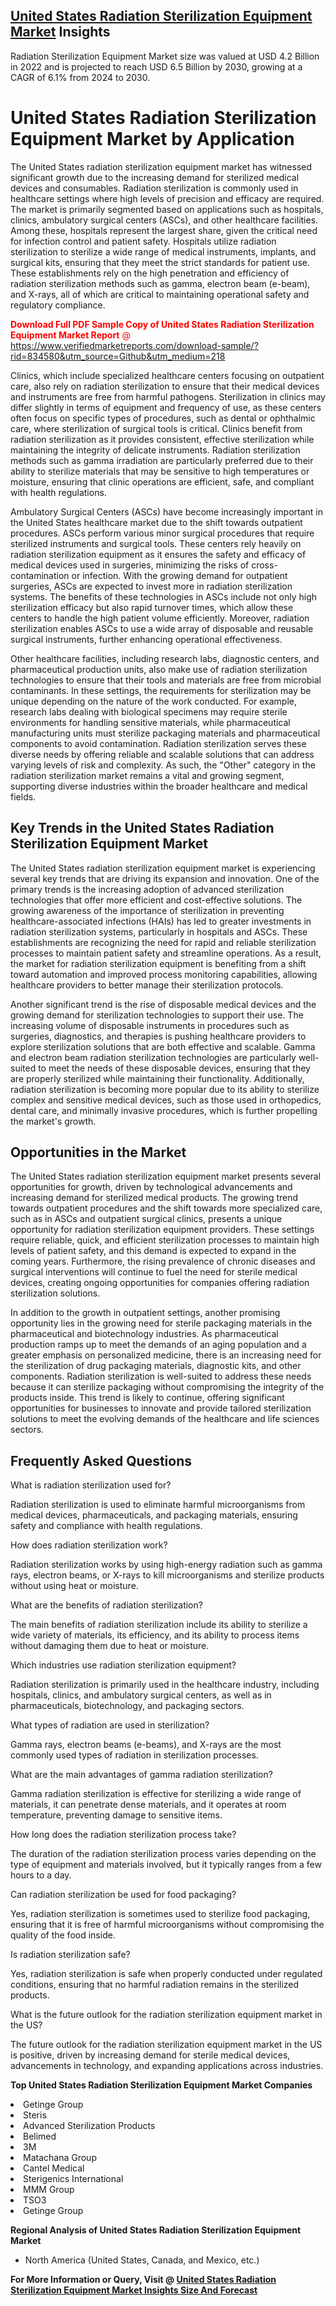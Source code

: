 <h2><a href="https://www.verifiedmarketreports.com/download-sample/?rid=834580&amp;utm_source=Github&amp;utm_medium=218" target="_blank">United States Radiation Sterilization Equipment Market</a> Insights</h2><p>Radiation Sterilization Equipment Market size was valued at USD 4.2 Billion in 2022 and is projected to reach USD 6.5 Billion by 2030, growing at a CAGR of 6.1% from 2024 to 2030.</p><p><h1>United States Radiation Sterilization Equipment Market by Application</h1> <p>The United States radiation sterilization equipment market has witnessed significant growth due to the increasing demand for sterilized medical devices and consumables. Radiation sterilization is commonly used in healthcare settings where high levels of precision and efficacy are required. The market is primarily segmented based on applications such as hospitals, clinics, ambulatory surgical centers (ASCs), and other healthcare facilities. Among these, hospitals represent the largest share, given the critical need for infection control and patient safety. Hospitals utilize radiation sterilization to sterilize a wide range of medical instruments, implants, and surgical kits, ensuring that they meet the strict standards for patient use. These establishments rely on the high penetration and efficiency of radiation sterilization methods such as gamma, electron beam (e-beam), and X-rays, all of which are critical to maintaining operational safety and regulatory compliance. <p><span class=""><span style="color: #ff0000;"><strong>Download Full PDF Sample Copy of United States Radiation Sterilization Equipment Market Report</strong> @ </span><a href="https://www.verifiedmarketreports.com/download-sample/?rid=834580&amp;utm_source=Github&amp;utm_medium=218" target="_blank">https://www.verifiedmarketreports.com/download-sample/?rid=834580&amp;utm_source=Github&amp;utm_medium=218</a></span></p></p> <p>Clinics, which include specialized healthcare centers focusing on outpatient care, also rely on radiation sterilization to ensure that their medical devices and instruments are free from harmful pathogens. Sterilization in clinics may differ slightly in terms of equipment and frequency of use, as these centers often focus on specific types of procedures, such as dental or ophthalmic care, where sterilization of surgical tools is critical. Clinics benefit from radiation sterilization as it provides consistent, effective sterilization while maintaining the integrity of delicate instruments. Radiation sterilization methods such as gamma irradiation are particularly preferred due to their ability to sterilize materials that may be sensitive to high temperatures or moisture, ensuring that clinic operations are efficient, safe, and compliant with health regulations. <p>Ambulatory Surgical Centers (ASCs) have become increasingly important in the United States healthcare market due to the shift towards outpatient procedures. ASCs perform various minor surgical procedures that require sterilized instruments and surgical tools. These centers rely heavily on radiation sterilization equipment as it ensures the safety and efficacy of medical devices used in surgeries, minimizing the risks of cross-contamination or infection. With the growing demand for outpatient surgeries, ASCs are expected to invest more in radiation sterilization systems. The benefits of these technologies in ASCs include not only high sterilization efficacy but also rapid turnover times, which allow these centers to handle the high patient volume efficiently. Moreover, radiation sterilization enables ASCs to use a wide array of disposable and reusable surgical instruments, further enhancing operational effectiveness. <p>Other healthcare facilities, including research labs, diagnostic centers, and pharmaceutical production units, also make use of radiation sterilization technologies to ensure that their tools and materials are free from microbial contaminants. In these settings, the requirements for sterilization may be unique depending on the nature of the work conducted. For example, research labs dealing with biological specimens may require sterile environments for handling sensitive materials, while pharmaceutical manufacturing units must sterilize packaging materials and pharmaceutical components to avoid contamination. Radiation sterilization serves these diverse needs by offering reliable and scalable solutions that can address varying levels of risk and complexity. As such, the "Other" category in the radiation sterilization market remains a vital and growing segment, supporting diverse industries within the broader healthcare and medical fields. <h2>Key Trends in the United States Radiation Sterilization Equipment Market</h2> <p>The United States radiation sterilization equipment market is experiencing several key trends that are driving its expansion and innovation. One of the primary trends is the increasing adoption of advanced sterilization technologies that offer more efficient and cost-effective solutions. The growing awareness of the importance of sterilization in preventing healthcare-associated infections (HAIs) has led to greater investments in radiation sterilization systems, particularly in hospitals and ASCs. These establishments are recognizing the need for rapid and reliable sterilization processes to maintain patient safety and streamline operations. As a result, the market for radiation sterilization equipment is benefiting from a shift toward automation and improved process monitoring capabilities, allowing healthcare providers to better manage their sterilization protocols. <p>Another significant trend is the rise of disposable medical devices and the growing demand for sterilization technologies to support their use. The increasing volume of disposable instruments in procedures such as surgeries, diagnostics, and therapies is pushing healthcare providers to explore sterilization solutions that are both effective and scalable. Gamma and electron beam radiation sterilization technologies are particularly well-suited to meet the needs of these disposable devices, ensuring that they are properly sterilized while maintaining their functionality. Additionally, radiation sterilization is becoming more popular due to its ability to sterilize complex and sensitive medical devices, such as those used in orthopedics, dental care, and minimally invasive procedures, which is further propelling the market's growth. <h2>Opportunities in the Market</h2> <p>The United States radiation sterilization equipment market presents several opportunities for growth, driven by technological advancements and increasing demand for sterilized medical products. The growing trend towards outpatient procedures and the shift towards more specialized care, such as in ASCs and outpatient surgical clinics, presents a unique opportunity for radiation sterilization equipment providers. These settings require reliable, quick, and efficient sterilization processes to maintain high levels of patient safety, and this demand is expected to expand in the coming years. Furthermore, the rising prevalence of chronic diseases and surgical interventions will continue to fuel the need for sterile medical devices, creating ongoing opportunities for companies offering radiation sterilization solutions. <p>In addition to the growth in outpatient settings, another promising opportunity lies in the growing need for sterile packaging materials in the pharmaceutical and biotechnology industries. As pharmaceutical production ramps up to meet the demands of an aging population and a greater emphasis on personalized medicine, there is an increasing need for the sterilization of drug packaging materials, diagnostic kits, and other components. Radiation sterilization is well-suited to address these needs because it can sterilize packaging without compromising the integrity of the products inside. This trend is likely to continue, offering significant opportunities for businesses to innovate and provide tailored sterilization solutions to meet the evolving demands of the healthcare and life sciences sectors. <h2>Frequently Asked Questions</h2> <p>What is radiation sterilization used for?</p> <p>Radiation sterilization is used to eliminate harmful microorganisms from medical devices, pharmaceuticals, and packaging materials, ensuring safety and compliance with health regulations.</p> <p>How does radiation sterilization work?</p> <p>Radiation sterilization works by using high-energy radiation such as gamma rays, electron beams, or X-rays to kill microorganisms and sterilize products without using heat or moisture.</p> <p>What are the benefits of radiation sterilization?</p> <p>The main benefits of radiation sterilization include its ability to sterilize a wide variety of materials, its efficiency, and its ability to process items without damaging them due to heat or moisture.</p> <p>Which industries use radiation sterilization equipment?</p> <p>Radiation sterilization is primarily used in the healthcare industry, including hospitals, clinics, and ambulatory surgical centers, as well as in pharmaceuticals, biotechnology, and packaging sectors.</p> <p>What types of radiation are used in sterilization?</p> <p>Gamma rays, electron beams (e-beams), and X-rays are the most commonly used types of radiation in sterilization processes.</p> <p>What are the main advantages of gamma radiation sterilization?</p> <p>Gamma radiation sterilization is effective for sterilizing a wide range of materials, it can penetrate dense materials, and it operates at room temperature, preventing damage to sensitive items.</p> <p>How long does the radiation sterilization process take?</p> <p>The duration of the radiation sterilization process varies depending on the type of equipment and materials involved, but it typically ranges from a few hours to a day.</p> <p>Can radiation sterilization be used for food packaging?</p> <p>Yes, radiation sterilization is sometimes used to sterilize food packaging, ensuring that it is free of harmful microorganisms without compromising the quality of the food inside.</p> <p>Is radiation sterilization safe?</p> <p>Yes, radiation sterilization is safe when properly conducted under regulated conditions, ensuring that no harmful radiation remains in the sterilized products.</p> <p>What is the future outlook for the radiation sterilization equipment market in the US?</p> <p>The future outlook for the radiation sterilization equipment market in the US is positive, driven by increasing demand for sterile medical devices, advancements in technology, and expanding applications across industries.</p> </p><p><strong>Top United States Radiation Sterilization Equipment Market Companies</strong></p><div data-test-id=""><p><li>Getinge Group</li><li> Steris</li><li> Advanced Sterilization Products</li><li> Belimed</li><li> 3M</li><li> Matachana Group</li><li> Cantel Medical</li><li> Sterigenics International</li><li> MMM Group</li><li> TSO3</li><li> Getinge Group</li></p><div><strong>Regional Analysis of&nbsp;United States Radiation Sterilization Equipment Market</strong></div><ul><li dir="ltr"><p dir="ltr">North America&nbsp;(United States, Canada, and Mexico, etc.)</p></li></ul><p><strong>For More Information or Query, Visit @&nbsp;</strong><strong><a href="https://www.verifiedmarketreports.com/product/radiation-sterilization-equipment-market/?utm_source=Github&amp;utm_medium=218" target="_blank">United States Radiation Sterilization Equipment Market Insights Size And Forecast</a></strong></p></div>
